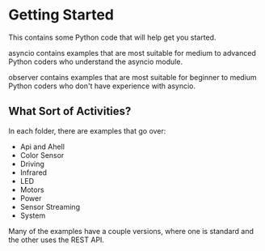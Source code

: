 # Getting Started

This contains some Python code that will help get you started.

asyncio contains examples that are most suitable for medium to advanced Python coders who understand the asyncio module.

observer contains examples that are most suitable for beginner to medium Python coders who don't have experience with asyncio.

## What Sort of Activities?

In each folder, there are examples that go over:

- Api and Ahell
- Color Sensor
- Driving
- Infrared
- LED
- Motors
- Power
- Sensor Streaming
- System

Many of the examples have a couple versions, where one is standard and the other uses the REST API.
